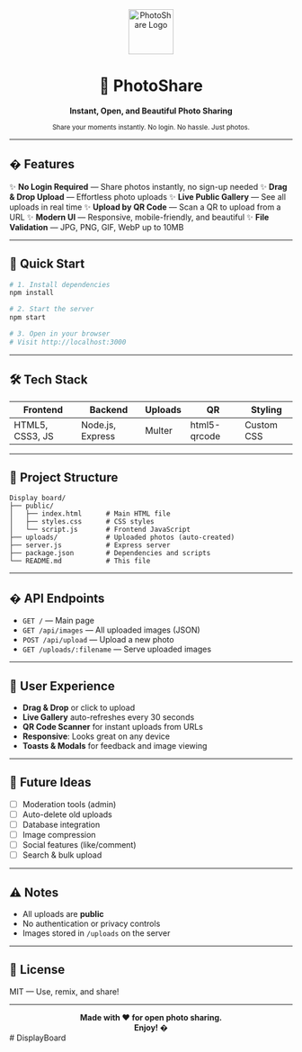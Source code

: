 
<div align="center">
  <img src="https://img.icons8.com/color/96/000000/camera--v2.png" width="80" alt="PhotoShare Logo"/>
  
  # 📸 PhotoShare
  **Instant, Open, and Beautiful Photo Sharing**
  
  <sub>Share your moments instantly. No login. No hassle. Just photos.</sub>
</div>

---

## � Features

✨ **No Login Required** — Share photos instantly, no sign-up needed
✨ **Drag & Drop Upload** — Effortless photo uploads
✨ **Live Public Gallery** — See all uploads in real time
✨ **Upload by QR Code** — Scan a QR to upload from a URL
✨ **Modern UI** — Responsive, mobile-friendly, and beautiful
✨ **File Validation** — JPG, PNG, GIF, WebP up to 10MB

---

## 🚀 Quick Start

```bash
# 1. Install dependencies
npm install

# 2. Start the server
npm start

# 3. Open in your browser
# Visit http://localhost:3000
```

---

## 🛠️ Tech Stack

| Frontend | Backend | Uploads | QR | Styling |
|----------|---------|---------|----|---------|
| HTML5, CSS3, JS | Node.js, Express | Multer | html5-qrcode | Custom CSS |

---

## 📁 Project Structure

```text
Display board/
├── public/
│   ├── index.html      # Main HTML file
│   ├── styles.css      # CSS styles
│   └── script.js       # Frontend JavaScript
├── uploads/            # Uploaded photos (auto-created)
├── server.js           # Express server
├── package.json        # Dependencies and scripts
└── README.md           # This file
```

---

## � API Endpoints

- `GET /` — Main page
- `GET /api/images` — All uploaded images (JSON)
- `POST /api/upload` — Upload a new photo
- `GET /uploads/:filename` — Serve uploaded images

---

## 🎨 User Experience

- **Drag & Drop** or click to upload
- **Live Gallery** auto-refreshes every 30 seconds
- **QR Code Scanner** for instant uploads from URLs
- **Responsive**: Looks great on any device
- **Toasts & Modals** for feedback and image viewing

---

## 🧩 Future Ideas

- [ ] Moderation tools (admin)
- [ ] Auto-delete old uploads
- [ ] Database integration
- [ ] Image compression
- [ ] Social features (like/comment)
- [ ] Search & bulk upload

---

## ⚠️ Notes

- All uploads are **public**
- No authentication or privacy controls
- Images stored in `/uploads` on the server

---

## 📝 License

MIT — Use, remix, and share!

---

<div align="center">
  <b>Made with ❤️ for open photo sharing.<br>Enjoy! �</b>
</div>
#   D i s p l a y B o a r d 
 
 